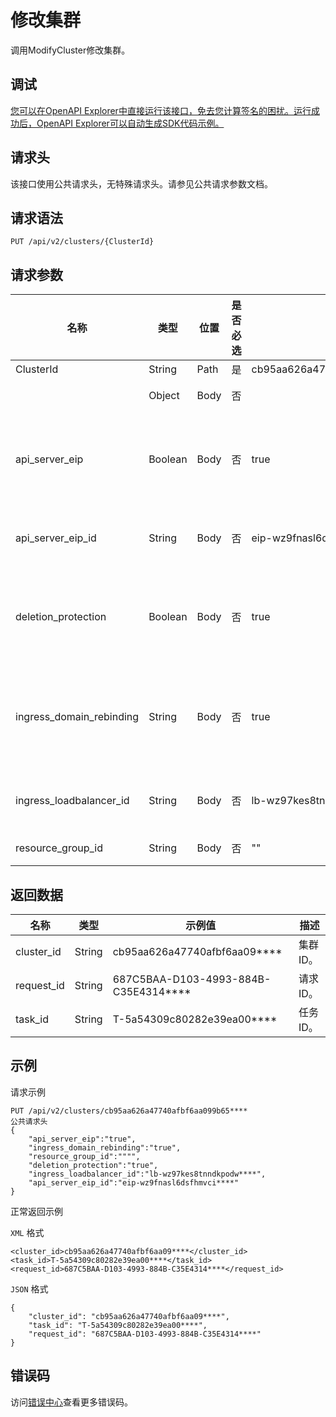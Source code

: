 # 修改集群

调用ModifyCluster修改集群。

## 调试

[您可以在OpenAPI Explorer中直接运行该接口，免去您计算签名的困扰。运行成功后，OpenAPI Explorer可以自动生成SDK代码示例。](https://api.aliyun.com/#product=CS&api=ModifyCluster&type=ROA&version=2015-12-15)

## 请求头

该接口使用公共请求头，无特殊请求头。请参见公共请求参数文档。

## 请求语法

```
PUT /api/v2/clusters/{ClusterId} 
```

## 请求参数

|名称|类型|位置|是否必选|示例值|描述|
|--|--|--|----|---|--|
|ClusterId|String|Path|是|cb95aa626a47740afbf6aa099b65\*\*\*\*|集群ID。 |
| |Object|Body|否| |请求体数据。 |
|api\_server\_eip|Boolean|Body|否|true|集群是否绑定EIP，用于公网访问API Server。 |
|api\_server\_eip\_id|String|Body|否|eip-wz9fnasl6dsfhmvci\*\*\*\*|集群API Server绑定的EIP实例ID。 |
|deletion\_protection|Boolean|Body|否|true|集群删除保护，防止通过控制台或API误删除集群。 |
|ingress\_domain\_rebinding|String|Body|否|true|集群是否需要重新绑定域名到Ingress的SLB地址。 |
|ingress\_loadbalancer\_id|String|Body|否|lb-wz97kes8tnndkpodw\*\*\*\*|集群的Ingress SLB的ID。 |
|resource\_group\_id|String|Body|否|""|集群资源组ID。 |

## 返回数据

|名称|类型|示例值|描述|
|--|--|---|--|
|cluster\_id|String|cb95aa626a47740afbf6aa09\*\*\*\*|集群ID。 |
|request\_id|String|687C5BAA-D103-4993-884B-C35E4314\*\*\*\*|请求ID。 |
|task\_id|String|T-5a54309c80282e39ea00\*\*\*\*|任务ID。 |

## 示例

请求示例

```
PUT /api/v2/clusters/cb95aa626a47740afbf6aa099b65****
公共请求头
{
    "api_server_eip":"true",
    "ingress_domain_rebinding":"true",
    "resource_group_id":"""",
    "deletion_protection":"true",
    "ingress_loadbalancer_id":"lb-wz97kes8tnndkpodw****",
    "api_server_eip_id":"eip-wz9fnasl6dsfhmvci****"
}
```

正常返回示例

`XML` 格式

```
<cluster_id>cb95aa626a47740afbf6aa09****</cluster_id>
<task_id>T-5a54309c80282e39ea00****</task_id>
<request_id>687C5BAA-D103-4993-884B-C35E4314****</request_id>
```

`JSON` 格式

```
{
    "cluster_id": "cb95aa626a47740afbf6aa09****",
    "task_id": "T-5a54309c80282e39ea00****",
    "request_id": "687C5BAA-D103-4993-884B-C35E4314****"
}
```

## 错误码

访问[错误中心](https://error-center.aliyun.com/status/product/CS)查看更多错误码。

